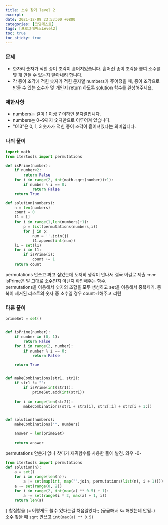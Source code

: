 ```yaml
---
title: 소수 찾기 level 2
excerpt: 
date: 2021-12-09 23:53:00 +0800
categories: [코딩테스트]
tags: [프로그래머스Level2]
toc: true
toc_sticky: true
---
```


### 문제
* 한자리 숫자가 적힌 종이 조각이 흩어져있습니다. 흩어진 종이 조각을 붙여 소수를 몇 개 만들 수 있는지 알아내려 합니다.
* 각 종이 조각에 적힌 숫자가 적힌 문자열 numbers가 주어졌을 때, 종이 조각으로 만들 수 있는 소수가 몇 개인지 return 하도록 solution 함수를 완성해주세요.

### 제한사항
* numbers는 길이 1 이상 7 이하인 문자열입니다.
* numbers는 0~9까지 숫자만으로 이루어져 있습니다.
* "013"은 0, 1, 3 숫자가 적힌 종이 조각이 흩어져있다는 의미입니다.

### 나의 풀이

```python
import math
from itertools import permutations

def isPrime(number):
    if number<2:
        return False
    for i in range(2, int(math.sqrt(number))+1):
        if number % i == 0:
            return False
    return True

def solution(numbers):
    n = len(numbers)
    count = 0
    l1 = []
    for i in range(1,len(numbers)+1):
        p = list(permutations(numbers,i))
        for j in p:
            num = ''.join(j)
            l1.append(int(num))
    l1 = set(l1)
    for i in l1:
        if isPrime(i):
            count += 1
    return count
```

permutations 안쓰고 짜고 싶었는데 도저히 생각이 안나서 결국 이걸로 제출 ㅠ.ㅠ<br>
isPrime은 말 그대로 소수인지 아닌지 확인해주는 함수. <br> 
permutations을 이용해서 숫자의 조합을 모두 생성하고 set을 이용해서 중복제거. 중복이 제거된 리스트의 숫자 중 소수일 경우 count+1해주고 리턴
<br>

### 다른 풀이
```python
primeSet = set()


def isPrime(number):
    if number in (0, 1):
        return False
    for i in range(2, number):
        if number % i == 0:
            return False

    return True


def makeCombinations(str1, str2):
    if str1 != "":
        if isPrime(int(str1)):
            primeSet.add(int(str1))

    for i in range(len(str2)):
        makeCombinations(str1 + str2[i], str2[:i] + str2[i + 1:])


def solution(numbers):
    makeCombinations("", numbers)

    answer = len(primeSet)

    return answer
```

permutations 안쓴거 없나 찾다가 재귀함수를 사용한 풀이 발견. 와우 -0- <br>


```python
from itertools import permutations
def solution(n):
    a = set()
    for i in range(len(n)):
        a |= set(map(int, map("".join, permutations(list(n), i + 1))))
    a -= set(range(0, 2))
    for i in range(2, int(max(a) ** 0.5) + 1):
        a -= set(range(i * 2, max(a) + 1, i))
    return len(a)
```

`|` 합집합을 `|=` 이렇게도 쓸수 있다는걸 처음알았다;; (궁금해서 `&=` 해봤는데 안됨..)<br>
소수 찾을 때 `sqrt` 안쓰고  `int(max(a) ** 0.5)`



